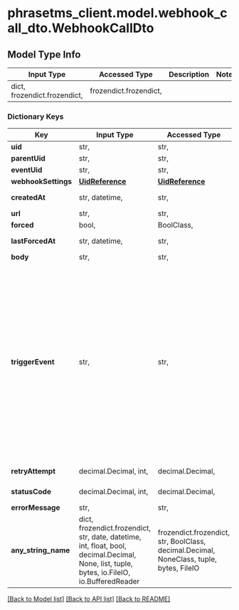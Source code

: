 # phrasetms_client.model.webhook_call_dto.WebhookCallDto

## Model Type Info

| Input Type                   | Accessed Type          | Description | Notes |
| ---------------------------- | ---------------------- | ----------- | ----- |
| dict, frozendict.frozendict, | frozendict.frozendict, |             |

### Dictionary Keys

| Key                 | Input Type                                                                                                                                  | Accessed Type                                                                           | Description                                                        | Notes                                                                                                                                                                                                                                                                                                                                                                                                                                                                                                            |
| ------------------- | ------------------------------------------------------------------------------------------------------------------------------------------- | --------------------------------------------------------------------------------------- | ------------------------------------------------------------------ | ---------------------------------------------------------------------------------------------------------------------------------------------------------------------------------------------------------------------------------------------------------------------------------------------------------------------------------------------------------------------------------------------------------------------------------------------------------------------------------------------------------------- |
| **uid**             | str,                                                                                                                                        | str,                                                                                    |                                                                    | [optional]                                                                                                                                                                                                                                                                                                                                                                                                                                                                                                       |
| **parentUid**       | str,                                                                                                                                        | str,                                                                                    |                                                                    | [optional]                                                                                                                                                                                                                                                                                                                                                                                                                                                                                                       |
| **eventUid**        | str,                                                                                                                                        | str,                                                                                    |                                                                    | [optional]                                                                                                                                                                                                                                                                                                                                                                                                                                                                                                       |
| **webhookSettings** | [**UidReference**](UidReference.md)                                                                                                         | [**UidReference**](UidReference.md)                                                     |                                                                    | [optional]                                                                                                                                                                                                                                                                                                                                                                                                                                                                                                       |
| **createdAt**       | str, datetime,                                                                                                                              | str,                                                                                    |                                                                    | [optional] value must conform to RFC-3339 date-time                                                                                                                                                                                                                                                                                                                                                                                                                                                              |
| **url**             | str,                                                                                                                                        | str,                                                                                    |                                                                    | [optional]                                                                                                                                                                                                                                                                                                                                                                                                                                                                                                       |
| **forced**          | bool,                                                                                                                                       | BoolClass,                                                                              |                                                                    | [optional]                                                                                                                                                                                                                                                                                                                                                                                                                                                                                                       |
| **lastForcedAt**    | str, datetime,                                                                                                                              | str,                                                                                    |                                                                    | [optional] value must conform to RFC-3339 date-time                                                                                                                                                                                                                                                                                                                                                                                                                                                              |
| **body**            | str,                                                                                                                                        | str,                                                                                    |                                                                    | [optional]                                                                                                                                                                                                                                                                                                                                                                                                                                                                                                       |
| **triggerEvent**    | str,                                                                                                                                        | str,                                                                                    |                                                                    | [optional] must be one of ["JOB_STATUS_CHANGED", "JOB_CREATED", "JOB_DELETED", "JOB_ASSIGNED", "JOB_DUE_DATE_CHANGED", "JOB_UPDATED", "JOB_TARGET_UPDATED", "JOB_EXPORTED", "JOB_UNEXPORTED", "PROJECT_CREATED", "PROJECT_DELETED", "PROJECT_STATUS_CHANGED", "PROJECT_DUE_DATE_CHANGED", "SHARED_PROJECT_ASSIGNED", "PROJECT_METADATA_UPDATED", "PRE_TRANSLATION_FINISHED", "ANALYSIS_CREATED", "CONTINUOUS_JOB_UPDATED", "PROJECT_TEMPLATE_CREATED", "PROJECT_TEMPLATE_UPDATED", "PROJECT_TEMPLATE_DELETED", ] |
| **retryAttempt**    | decimal.Decimal, int,                                                                                                                       | decimal.Decimal,                                                                        |                                                                    | [optional] value must be a 64 bit integer                                                                                                                                                                                                                                                                                                                                                                                                                                                                        |
| **statusCode**      | decimal.Decimal, int,                                                                                                                       | decimal.Decimal,                                                                        |                                                                    | [optional] value must be a 64 bit integer                                                                                                                                                                                                                                                                                                                                                                                                                                                                        |
| **errorMessage**    | str,                                                                                                                                        | str,                                                                                    |                                                                    | [optional]                                                                                                                                                                                                                                                                                                                                                                                                                                                                                                       |
| **any_string_name** | dict, frozendict.frozendict, str, date, datetime, int, float, bool, decimal.Decimal, None, list, tuple, bytes, io.FileIO, io.BufferedReader | frozendict.frozendict, str, BoolClass, decimal.Decimal, NoneClass, tuple, bytes, FileIO | any string name can be used but the value must be the correct type | [optional]                                                                                                                                                                                                                                                                                                                                                                                                                                                                                                       |

[[Back to Model list]](../../README.md#documentation-for-models) [[Back to API list]](../../README.md#documentation-for-api-endpoints) [[Back to README]](../../README.md)
